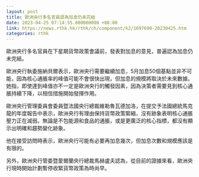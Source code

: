 ```yaml
---
layout: post
title: 歐洲央行多名官員認為加息仍未完結
date: 2023-04-25 07:14:55.000000000 +08:00
link: https://news.rthk.hk/rthk/ch/component/k2/1697690-20230425.htm
categories: rthk
---
```


歐洲央行多名官員在下星期貨幣政策會議前，發表對加息的意見，普遍認為加息仍未完結。

歐洲央行執委施納貝爾表示，歐洲央行需要繼續加息，5月加息50個基點並非不可能，因為核心通脹率的峰值可能不會很快出現，但加息的規模將取決於未來數據。她指，即使達到峰值亦不一定是歐洲央行的觸發因素，因為決策者需要見到核心通脹持續下降，以相信措施開始發揮作用。

歐洲央行管理委員會委員暨法國央行總裁維勒魯瓦德加洛，在提交予法國總統馬克龍的年度報告中表示，歐洲央行有理由保持貨幣政策緊縮，沒有跡象表明核心通脹壓力正在減弱。無論是不包能源和食品的通脹，或是更廣泛的核心指標，都沒有顯示出明確和趨勢變化跡象。

他在接受訪問時表示，歐洲央行可能有必要再加息幾次，但加息次數和規模應該是有限的。

另外，歐洲央行管委暨愛爾蘭央行總裁馬赫盧夫認為，從目前的證據來看，歐洲央行現時開始計劃暫停收緊貨幣政策為時尚早。
